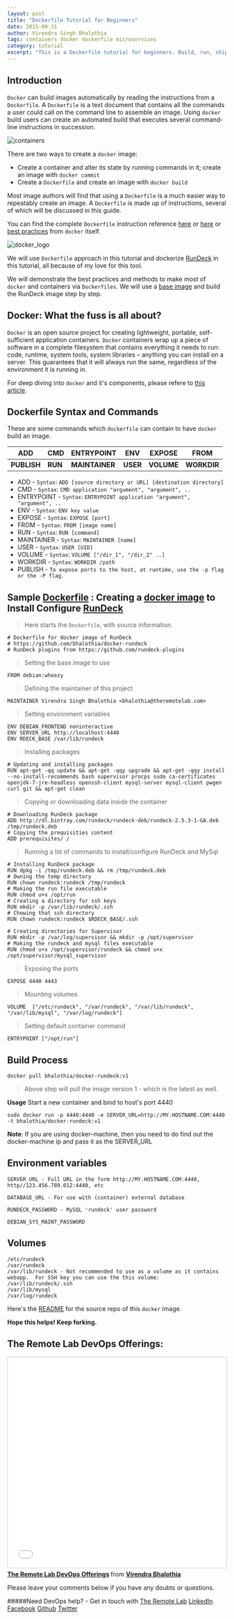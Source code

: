 ```yaml
---
layout: post
title: "Dockerfile Tutorial for Beginners"
date: 2015-09-31
author: Virendra Singh Bhalothia
tags: containers docker dockerfile microservices
category: tutorial
excerpt: "This is a Dockerfile tutorial for beginners. Build, run, ship containers in less than 30 minutes."
---
```



## Introduction

`Docker` can build images automatically by reading the instructions from a `Dockerfile`. A `Dockerfile` is a text document that contains all the commands a user could call on the command line to assemble an image. Using `docker` build users can create an automated build that executes several command-line instructions in succession.


![containers][15]


There are two ways to create a `docker` image:

- Create a container and alter its state by running commands in it; create an image with `docker commit`
- Create a `Dockerfile` and create an image with `docker build`

Most image authors will find that using a `Dockerfile` is a much easier way to repeatably create an image. A `Dockerfile` is made up of instructions, several of which will be discussed in this guide.

You can find the complete `Dockerfile` instruction reference [here][7] or [here][13] or [best practices][9] from `docker` itself.


![docker_logo][16]


We will use `Dockerfile` approach in this tutorial and dockerize [RunDeck][6] in this tutorial, all because of my love for this tool.  

We will demonstrate the best practices and methods to make most of `docker` and containers via `Dockerfiles`. We will use a [base image][8] and build the RunDeck image step by step.


## Docker: What the fuss is all about?

`Docker` is an open source project for creating lightweight, portable, self-sufficient application containers. `Docker` containers wrap up a piece of software in a complete filesystem that contains everything it needs to run: code, runtime, system tools, system libraries – anything you can install on a server. This guarantees that it will always run the same, regardless of the environment it is running in.

For deep diving into `docker` and it's components, please refere to [this article][10].


## Dockerfile Syntax and Commands

These are some commands which `dockerfile` can contain to have `docker` build an image.



| ADD         | CMD     | ENTRYPOINT     | ENV      | EXPOSE     | FROM        |
|-------------|---------|----------------|----------|------------|-------------|
| **PUBLISH** | **RUN** | **MAINTAINER** | **USER** | **VOLUME** | **WORKDIR** |



- ADD - `Syntax`: `ADD [source directory or URL] [destination directory]`
- CMD - `Syntax`: `CMD application "argument", "argument", ..`
- ENTRYPOINT - `Syntax`: `ENTRYPOINT application "argument", "argument", ..`
- ENV - `Syntax`: `ENV key value`
- EXPOSE - `Syntax`: `EXPOSE [port]`
- FROM - `Syntax`: `FROM [image name]`
- RUN - `Syntax`: `RUN [command]`
- MAINTAINER - `Syntax`: `MAINTAINER [name]`
- USER - `Syntax`: `USER [UID]`
- VOLUME - `Syntax`: `VOLUME ["/dir_1", "/dir_2" ..]`
- WORKDIR - `Syntax`: `WORKDIR /path`
- PUBLISH - `To expose ports to the host, at runtime, use the -p flag or the -P flag.`

## Sample [Dockerfile][11] : Creating a [docker image][12] to Install Configure [RunDeck][6]

> Here starts the `Dockerfile`, with source information.


```
# Dockerfile for docker image of RunDeck
# https://github.com/bhalothia/docker-rundeck
# RunDeck plugins from https://github.com/rundeck-plugins
```

> Setting the base image to use

`FROM debian:wheezy`

> Defining the maintainer of this project

```MAINTAINER Virendra Singh Bhalothia <bhalothia@theremotelab.com>```

> Setting environment variables

```
ENV DEBIAN_FRONTEND noninteractive
ENV SERVER_URL http://localhost:4440
ENV RDECK_BASE /var/lib/rundeck
```
> Installing packages

```
# Updating and installing packages
RUN apt-get -qq update && apt-get -qqy upgrade && apt-get -qqy install --no-install-recommends bash supervisor procps sudo ca-certificates openjdk-7-jre-headless openssh-client mysql-server mysql-client pwgen curl git && apt-get clean
```
> Copying or downloading data inside the container

```
# Downloading RunDeck package
ADD http://dl.bintray.com/rundeck/rundeck-deb/rundeck-2.5.3-1-GA.deb /tmp/rundeck.deb
# Copying the prequisities content
ADD prerequisites/ /
```
> Running a lot of commands to install/configure RunDeck and MySql

```
# Installing RunDeck package
RUN dpkg -i /tmp/rundeck.deb && rm /tmp/rundeck.deb
# Owning the temp directory
RUN chown rundeck:rundeck /tmp/rundeck
# Making the run file executable
RUN chmod u+x /opt/run
# Creating a directory for ssh keys
RUN mkdir -p /var/lib/rundeck/.ssh
# Chowing that ssh directory
RUN chown rundeck:rundeck $RDECK_BASE/.ssh

# Creating directories for Supervisor
RUN mkdir -p /var/log/supervisor && mkdir -p /opt/supervisor
# Making the rundeck and mysql files executable
RUN chmod u+x /opt/supervisor/rundeck && chmod u+x /opt/supervisor/mysql_supervisor
```
> Exposing the ports

`EXPOSE 4440 4443`

> Mounting volumes

`VOLUME  ["/etc/rundeck", "/var/rundeck", "/var/lib/rundeck", "/var/lib/mysql", "/var/log/rundeck"]`

> Setting default container command

`ENTRYPOINT ["/opt/run"]`



## Build Process

`docker pull bhalothia/docker-rundeck:v1`

> Above step will pull the image version 1 - which is the latest as well.


__Usage__
Start a new container and bind to host's port 4440


`sudo docker run -p 4440:4440 -e SERVER_URL=http://MY.HOSTNAME.COM:4440 -t bhalothia/docker-rundeck:v1`


**Note**: If you are using docker-machine, then you need to do find out the docker-machine ip and pass it as the SERVER_URL


## Environment variables

```
SERVER_URL - Full URL in the form http://MY.HOSTNAME.COM:4440, http//123.456.789.012:4440, etc

DATABASE_URL - For use with (container) external database

RUNDECK_PASSWORD - MySQL 'rundeck' user password

DEBIAN_SYS_MAINT_PASSWORD
```

## Volumes

```
/etc/rundeck
/var/rundeck
/var/lib/rundeck - Not recommended to use as a volume as it contains webapp.  For SSH key you can use the this volume: /var/lib/rundeck/.ssh
/var/lib/mysql
/var/log/rundeck
```

Here's the [README][14] for the source repo of this `docker` image.


**Hope this helps! Keep forking.**

## The Remote Lab DevOps Offerings:
<iframe src="//www.slideshare.net/slideshow/embed_code/key/h9h9GNjX5Gncpi" width="595" height="485" frameborder="0" marginwidth="0" marginheight="0" scrolling="no" style="border:1px solid #CCC; border-width:1px; margin-bottom:5px; max-width: 100%;" allowfullscreen> </iframe> <div style="margin-bottom:5px"> <strong> <a href="//www.slideshare.net/bhalothia/the-remote-lab-devops-offerings" title="The Remote Lab DevOps Offerings" target="_blank">The Remote Lab DevOps Offerings</a> </strong> from <strong><a href="//www.slideshare.net/bhalothia" target="_blank">Virendra Bhalothia</a></strong> </div>

Please leave your comments below if you have any doubts or questions.

#####Need DevOps help? - Get in touch with [The Remote Lab][1]
[LinkedIn][2] [Facebook][3] [Github][4] [Twitter][5]


  [1]: http://theremotelab.io
  [2]: https://www.linkedin.com/company/the-remote-lab
  [3]: https://www.facebook.com/TheRemoteLab
  [4]: https://github.com/TheRemoteLab
  [5]: https://twitter.com/TheRemoteLab
  [6]: https://rundeck.org
  [7]: http://www.projectatomic.io/docs/docker-building-images/
  [8]: https://hub.docker.com/r/library/debian/
  [9]: https://docs.docker.com/articles/dockerfile_best-practices/
  [10]: https://www.digitalocean.com/community/tutorials/how-to-install-and-use-docker-getting-started
  [11]: https://github.com/TheRemoteLab/docker-rundeck/blob/master/Dockerfile
  [12]: https://hub.docker.com/r/bhalothia/docker-rundeck/
  [13]: http://crosbymichael.com/dockerfile-best-practices.html
  [14]: https://github.com/TheRemoteLab/docker-rundeck/blob/master/README.md
  [15]: http://i.giphy.com/OP7kIfBat5sGY.gif
  [16]: https://d21ii91i3y6o6h.cloudfront.net/gallery_images/from_proof/1026/large/1396373089/docker.png
